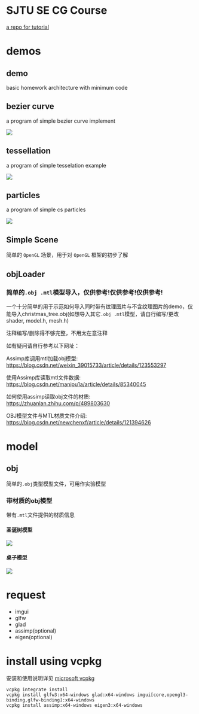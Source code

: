 # SJTU SE CG Course

[a repo for tutorial](https://github.com/scarletfantasy/sjtu-se-cg)

# demos

## demo

basic homework architecture with minimum code

## bezier curve

a program of simple bezier curve implement

![](bezier.png)

## tessellation

a program of simple tesselation example

![](tess.png)

## particles

a program of simple cs particles

![](particle.png)

## Simple Scene

简单的 `OpenGL` 场景，用于对 `OpenGL` 框架的初步了解

## objLoader

### 简单的`.obj .mtl`模型导入，仅供参考!仅供参考!仅供参考!

一个十分简单的用于示范如何导入同时带有纹理图片与不含纹理图片的demo，仅能导入christmas_tree.obj(如想导入其它`.obj .mtl`模型，请自行编写/更改shader, model.h, mesh.h)

注释编写/删除得不够完整，不用太在意注释

如有疑问请自行参考以下网址：

Assimp库调用mtl加载obj模型: https://blog.csdn.net/weixin_39015733/article/details/123553297

使用Assimp库读取mtl文件数据: https://blog.csdn.net/manipu1a/article/details/85340045

如何使用assimp读取obj文件的材质: https://zhuanlan.zhihu.com/p/489803630

OBJ模型文件与MTL材质文件介绍: https://blog.csdn.net/newchenxf/article/details/121394626

# model

## obj

简单的`.obj`类型模型文件，可用作实验模型

### 带材质的obj模型

带有`.mtl`文件提供的材质信息

#### 圣诞树模型

![](christmas_tree.png)

#### 桌子模型

![](table_v1.png)

# request
* imgui
* glfw
* glad
* assimp(optional)
* eigen(optional)

# install using vcpkg
安装和使用说明详见 [microsoft vcpkg](https://github.com/microsoft/vcpkg)

    vcpkg integrate install
    vcpkg install glfw3:x64-windows glad:x64-windows imgui[core,opengl3-binding,glfw-binding]:x64-windows
    vcpkg install assimp:x64-windows eigen3:x64-windows

